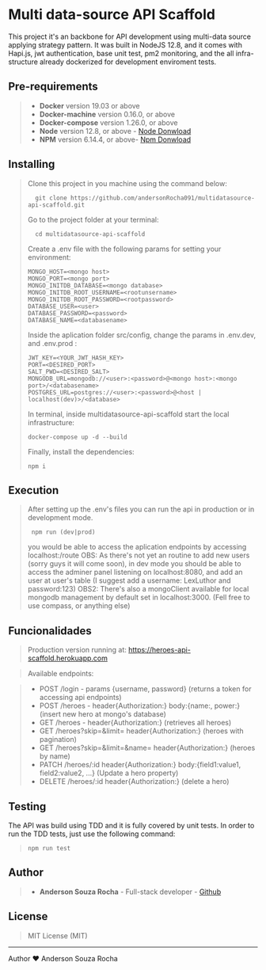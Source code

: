 # Multi data-source API Scaffold

This project it's an backbone for API development using multi-data source applying strategy pattern. It was built in NodeJS 12.8, and it comes with Hapi.js, jwt authentication, base unit test, pm2 monitoring, and the all infra-structure already dockerized for development enviroment tests.

## Pre-requirements

> - **Docker** version 19.03 or above
> - **Docker-machine** version 0.16.0, or above
> - **Docker-compose** version 1.26.0, or above
> - **Node** version 12.8, or above - [Node Donwload](https://nodejs.org/pt-br/download/)
> - **NPM** version 6.14.4, or above- [Npm Donwload](https://www.npmjs.com/package/download)

## Installing

> Clone this project in you machine using the command below:
> ```
> 	git clone https://github.com/andersonRocha091/multidatasource-api-scaffold.git
> ```
> Go to the project folder at your terminal:
> ```
> 	cd multidatasource-api-scaffold
> ```
> Create a .env file with the following params for setting your environment:
> ```
> MONGO_HOST=<mongo host>
> MONGO_PORT=<mongo port>
> MONGO_INITDB_DATABASE=<mongo database>
> MONGO_INITDB_ROOT_USERNAME=<rootunsername>
> MONGO_INITDB_ROOT_PASSWORD=<rootpassword>
> DATABASE_USER=<user>
> DATABASE_PASSWORD=<password>
> DATABASE_NAME=<databasename>
> ```
> Inside the aplication folder src/config, change the params in .env.dev, and .env.prod :
> ```
> JWT_KEY=<YOUR_JWT_HASH_KEY>
> PORT=<DESIRED_PORT>
> SALT_PWD=<DESIRED_SALT>
> MONGODB_URL=mongodb://<user>:<password>@<mongo host>:<mongo port>/<databasename>
> POSTGRES_URL=postgres://<user>:<password>@<host | localhost(dev)>/<database> 
> ```
>
> In terminal, inside multidatasource-api-scaffold start the local infrastructure:
> ```
> docker-compose up -d --build
>
> ```
> Finally, install the dependencies:
>```
> npm i
>```

## Execution

> After setting up the .env's files you can run the api in production or in development mode. 
> ```
>  npm run (dev|prod)
> ```
> you would be able to access the aplication endpoints by accessing localhost:<port>/route
> OBS: As there's not yet an routine to add new users (sorry guys it will come soon), in dev mode you should be able to access the adminer
> panel listening on localhost:8080, and add an user at user's table (I suggest add a username: LexLuthor and password:123)
> OBS2: There's also a mongoClient available for local mongodb management by default set in localhost:3000. (Fell free to use compass, or anything else)

## Funcionalidades

> Production version running at: https://heroes-api-scaffold.herokuapp.com

> Available endpoints:

> - POST /login  - params {username, password} (returns a token for accessing api endpoints)
> - POST /heroes - header{Authorization:<receivedToken>} body:{name:<heroName>, power:<heroPower>} (insert new hero at mongo's database)
> - GET /heroes -  header{Authorization:<receivedToken>} (retrieves all heroes)
> - GET /heroes?skip=<desiredSkip>&limit=<desiredLimit> header{Authorization:<receivedToken>} (heroes with pagination)
> - GET /heroes?skip=<desiredSkip>&limit=<desiredLimit>&name=<Hero Name> header{Authorization:<receivedToken>} (heroes by name)
> - PATCH /heroes/:id header{Authorization:<receivedToken>} body:{field1:value1, field2:value2, ...} (Update a hero property)
> - DELETE /heroes/:id header{Authorization:<receivedToken>} (delete a hero)

## Testing

The API was build using TDD and it is fully covered by unit tests. In order to run the TDD tests, just use the following command:
>```
> npm run test
>```

## Author

> - **Anderson Souza Rocha** - Full-stack developer - [Github](https://github.com/andersonRocha091) 


## License 

> MIT License (MIT)

---
Author ❤ Anderson Souza Rocha
